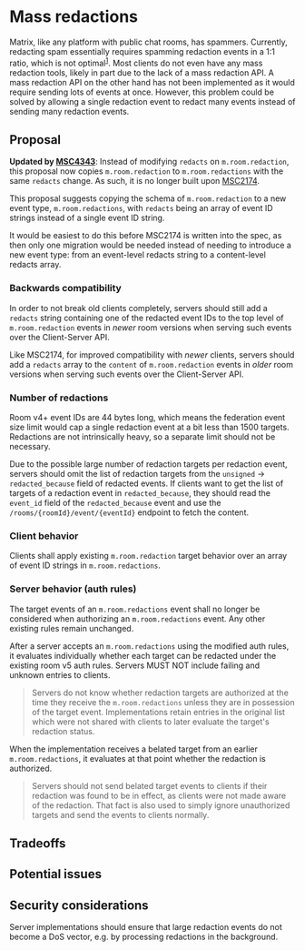 # Mass redactions
Matrix, like any platform with public chat rooms, has spammers. Currently,
redacting spam essentially requires spamming redaction events in a 1:1 ratio,
which is not optimal<sup>[1](images/2244-redaction-spam.png)</sup>. Most
clients do not even have any mass redaction tools, likely in part due to the
lack of a mass redaction API. A mass redaction API on the other hand has not
been implemented as it would require sending lots of events at once. However,
this problem could be solved by allowing a single redaction event to redact
many events instead of sending many redaction events.

## Proposal
**Updated by [MSC4343](https://github.com/matrix-org/matrix-spec-proposals/pull/4343)**:
Instead of modifying `redacts` on `m.room.redaction`, this proposal now copies
`m.room.redaction` to `m.room.redactions` with the same `redacts` change. As such,
it is no longer built upon [MSC2174](https://github.com/matrix-org/matrix-doc/pull/2174).

This proposal suggests copying the schema of `m.room.redaction` to a new event
type, `m.room.redactions`, with `redacts` being an array of event ID strings
instead of a single event ID string.

It would be easiest to do this before MSC2174 is written into the spec, as then
only one migration would be needed instead of needing to introduce a new event
type: from an event-level redacts string to a content-level redacts array.

### Backwards compatibility
In order to not break old clients
completely, servers should still add a `redacts` string containing one of the
redacted event IDs to the top level of `m.room.redaction` events in *newer*
room versions when serving such events over the Client-Server API.

Like MSC2174, for improved compatibility with *newer* clients, servers should
add a `redacts` array to the `content` of `m.room.redaction` events in *older*
room versions when serving such events over the Client-Server API.

### Number of redactions
Room v4+ event IDs are 44 bytes long, which means the federation event size
limit would cap a single redaction event at a bit less than 1500 targets.
Redactions are not intrinsically heavy, so a separate limit should not be
necessary.

Due to the possible large number of redaction targets per redaction event,
servers should omit the list of redaction targets from the `unsigned` ->
`redacted_because` field of redacted events. If clients want to get the list
of targets of a redaction event in `redacted_because`, they should read the
`event_id` field of the `redacted_because` event and use the
`/rooms/{roomId}/event/{eventId}` endpoint to fetch the content.

### Client behavior
Clients shall apply existing `m.room.redaction` target behavior over an array
of event ID strings in `m.room.redactions`.

### Server behavior (auth rules)
The target events of an `m.room.redactions` event shall no longer be considered when
authorizing an `m.room.redactions` event. Any other existing rules remain
unchanged.

After a server accepts an `m.room.redactions` using the modified auth rules, it
evaluates individually whether each target can be redacted under the existing
room v5 auth rules. Servers MUST NOT include failing and unknown entries to
clients.

> Servers do not know whether redaction targets are authorized at the time they
  receive the `m.room.redactions` unless they are in possession of the target
  event. Implementations retain entries in the original list which were not
  shared with clients to later evaluate the target's redaction status.

When the implementation receives a belated target from an earlier
`m.room.redactions`, it evaluates at that point whether the redaction is
authorized.

> Servers should not send belated target events to clients if their redaction
  was found to be in effect, as clients were not made aware of the redaction.
  That fact is also used to simply ignore unauthorized targets and send the
  events to clients normally.

## Tradeoffs

## Potential issues

## Security considerations
Server implementations should ensure that large redaction events do not become
a DoS vector, e.g. by processing redactions in the background.
